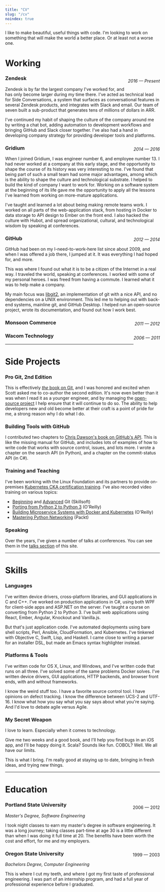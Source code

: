 ```yaml
---
title: "CV"
slug: "/cv"
noindex: true
---
```


I like to make beautiful, useful things with code.
I'm looking to work on something that will make the world a better place.
Or at least not a worse one.

# Working

<p style="float:right;"><em>2016 — Present</em></p>

### Zendesk

Zendesk is by far the largest company I've worked for, and has only become larger during my time there.
I've acted as technical lead for Side Conversations, a system that surfaces as conversational features in several Zendesk products, and integrates with Slack and email.
Our team of seven built a sub-product that generates tens of millions of dollars in ARR.

I've continued my habit of shaping the culture of the company around me by writing a chat bot, adding automation to development workflows and bringing GitHub and Slack closer together.
I've also had a hand in developing company strategy for providing developer tools and platforms.

<p style="float: right;"><em>2014 — 2016</em></p>

### Gridium

When I joined Gridium, I was engineer number 6, and employee number 13.
I had never worked at a company at this early stage, and the opportunity to shape the course of its history was very interesting to me.
I've found that being part of such a small team had some major advantages, among which is the ability to shape the culture and technological substrate.
I helped to build the kind of company I want to work for.
Working on a software system at the beginning of its life gave me the opportunity to apply all the lessons I've learned from working on more-mature applications.

I've taught and learned a lot about being making remote teams work.
I worked on all parts of the web-application stack, from hosting in Docker to data storage to API design to Ember on the front end.
I also hacked the culture with Hubot, and spread organizational, cultural, and technological wisdom by speaking at conferences.

<p style="float: right;"><em>2012 — 2014</em></p>

### GitHub

GitHub had been on my I-need-to-work-here list since about 2009, and when I was offered a job there, I jumped at it.
It was everything I had hoped for, and more.

This was where I found out what it is to be a citizen of the Internet in a real way.
I traveled the world, speaking at conferences.
I worked with some of my personal heroes.
I was freed from having a commute.
I learned what it was to help make a company.

My main focus was [libgit2](https://libgit2.org/), an implementation of git with a nice API, and no dependencies on a UNIX environment.
This led me to helping out with back-end systems, mainline git, and GitHub Desktop.
I helped run an open-source project, wrote its documentation, and found out how I work best.

<p style="float: right;"><em>2011 — 2012</em></p>

### Monsoon Commerce

<p style="float: right;"><em>2006 — 2011</em></p>

### Wacom Technology

---

# Side Projects

### Pro Git, 2nd Edition

This is effectively [*the* book on Git](https://www.apress.com/gp/book/9781484200773), and I was honored and excited when Scott asked me to co-author the second edition.
It's now even better than it was when I read it as a younger engineer, and by managing the [open-source project](https://github.com/progit/progit2/) I help ensure that it will continue to do so.
The ability to help developers new and old become better at their craft is a point of pride for me, a strong reason why I do what I do.

### Building Tools with GitHub

I contributed two chapters to [Chris Dawson's book on GitHub's API](https://www.oreilly.com/library/view/building-tools-with/9781491933497/).
This is like the missing manual for GitHub, and includes lots of examples of how to write code that works with source control, issues, and lots more.
I wrote a chapter on the search API (in Python), and a chapter on the commit-status API (in C#).

### Training and Teaching

I've been working with the Linux Foundation and its partners to provide on-premises [Kubernetes CKA certification training](https://www.ictskillnet.ie/news/kubernetes-masterclass-with-ben-straub/).
I've also recorded video training on various topics:

* [Beginning](http://www.skillsoft.com/catalog/detail.asp?CourseCode=sd_gitf_a01_it_enus) and [Advanced](http://www.skillsoft.com/catalog/detail.asp?CourseCode=sd_gitf_a02_it_enus) Git (Skillsoft)
* [Porting from Python 2 to Python 3](http://www.infiniteskills.com/training/porting-from-python-2-to-python-3.html) (O'Reilly)
* [Building Microservice Systems with Docker and Kubernetes](https://www.oreilly.com/library/view/building-microservice-systems/9781771375917/) (O'Reilly)
* [Mastering Python Networking](https://www.packtpub.com/product/mastering-python-networking/9781838647971) (Packt)

### Speaking

Over the years, I've given a number of talks at conferences.
You can see them in the [talks section](/talks) of this site.

---

# Skills

### Languages

I've written device drivers, cross-platform libraries, and GUI applications in C and C++.
I've worked on production applications in C#, using both WPF for client-side apps and ASP.NET on the server.
I've taught a course on converting from Python 2 to Python 3.
I've built web applications using React, Ember, Angular, Knockout and Vanilla.js.

But that's just application code.
I've automated deployments using bare shell scripts, Perl, Ansible, CloudFormation, and Kubernetes.
I've tinkered with Objective C, Swift, Lisp, and Haskell.
I came close to writing a parser for an installer DSL, but made an Emacs syntax highlighter instead.

### Platforms & Tools

I've written code for OS X, Linux, and Windows, and I've written code that runs on all three.
I've solved some of the same problems Docker solves.
I've written device drivers, GUI applications, HTTP backends, and browser front ends, with and without frameworks.

I know the weird stuff too.
I have a favorite source control tool.
I have opinions on defect tracking.
I know the difference between UCS-2 and UTF-16.
I know what how you say what you say says about what you're saying.
And I'd love to debate agile versus Agile.

### My Secret Weapon

I love to learn.
Especially when it comes to technology.

Give me two weeks and a good book, and I'll help you find bugs in an iOS app, and I'll be happy doing it.
Scala? Sounds like fun.
COBOL? Well. We all have our limits.

This is what I bring.
I'm really good at staying up to date, bringing in fresh ideas, and trying new things.

---

# Education

<p style="float: right;">2006 — 2012</p>

### Portland State University

*Master's Degree, Software Engineering*

I took night classes to earn my master's degree in software engineering.
It was a long journey; taking classes part-time at age 30 is a little different than when I was doing it full time at 20.
The benefits have been worth the cost and effort, for me and my employers.

<p style="float: right;">1999 — 2003</p>

### Oregon State University

*Bachelors Degree, Computer Engineering*

This is where I cut my teeth, and where I got my first taste of professional engineering.
I was part of an internship program, and had a full year of professional experience before I graduated.
